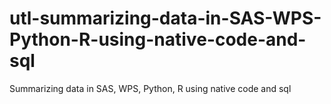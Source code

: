 # utl-summarizing-data-in-SAS-WPS-Python-R-using-native-code-and-sql
Summarizing data in SAS, WPS, Python, R  using native code and sql  
